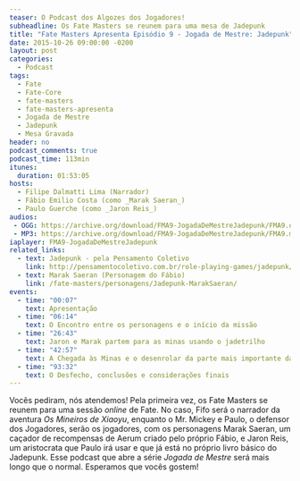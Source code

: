 ```yaml
---
teaser: O Podcast dos Algozes dos Jogadores!
subheadline: Os Fate Masters se reunem para uma mesa de Jadepunk
title: "Fate Masters Apresenta Episódio 9 - Jogada de Mestre: Jadepunk"
date: 2015-10-26 09:00:00 -0200
layout: post
categories:
  - Podcast
tags:
  - Fate
  - Fate-Core
  - fate-masters
  - fate-masters-apresenta
  - Jogada de Mestre
  - Jadepunk
  - Mesa Gravada
header: no
podcast_comments: true 
podcast_time: 113min
itunes:
  duration: 01:53:05
hosts:
  - Filipe Dalmatti Lima (Narrador)
  - Fábio Emilio Costa (como _Marak Saeran_)
  - Paulo Guerche (como _Jaron Reis_)
audios:
 - OGG: https://archive.org/download/FMA9-JogadaDeMestreJadepunk/FMA9.ogg
 - MP3: https://archive.org/download/FMA9-JogadaDeMestreJadepunk/FMA9.mp3
iaplayer: FMA9-JogadaDeMestreJadepunk
related_links:
  - text: Jadepunk - pela Pensamento Coletivo
    link: http://pensamentocoletivo.com.br/role-playing-games/jadepunk/
  - text: Marak Saeran (Personagem do Fábio)
    link: /fate-masters/personagens/Jadepunk-MarakSaeran/
events:
  - time: "00:07"
    text: Apresentação
  - time: "06:14"
    text: O Encontro entre os personagens e o início da missão
  - time: "26:43"
    text: Jaron e Marak partem para as minas usando o jadetrilho
  - time: "42:57"
    text: A Chegada às Minas e o desenrolar da parte mais importante da aventura
  - time: "93:32"
    text: O Desfecho, conclusões e considerações finais
---
```


Vocês pediram,  nós atendemos! Pela  primeira vez, os Fate  Masters se
reunem para uma sessão _online_ de Fate. No caso, Fifo será o narrador
da aventura _Os Mineiros de Xiaoyu_,  enquanto o Mr. Mickey e Paulo, o
defensor dos Jogadores,  serão os jogadores, com  os personagens Marak
Saeran, um caçador de recompensas  de Aerum criado pelo próprio Fábio,
e Jaron  Reis, um  aristocrata que  Paulo irá  usar e  que já  está no
próprio  livro básico  do  Jadepunk.  Esse podcast  que  abre a  série
_Jogada de Mestre_  será mais longo que o normal.  Esperamos que vocês
gostem!
